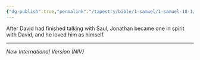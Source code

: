 ```yaml
---
{"dg-publish":true,"permalink":"/tapestry/bible/1-samuel/1-samuel-18-1/","title":"1 Samuel 18:1","hide":true,"tags":["bible-verse","bible-verse"],"dgHomeLink":true,"dgShowLocalGraph":true,"dgEnableSearch":true}
---
```


After David had finished talking with Saul, Jonathan became one in spirit with David, and he loved him as himself.

---
*New International Version (NIV)*